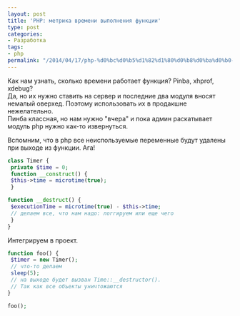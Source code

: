 ```yaml
---
layout: post
title: 'PHP: метрика времени выполнения функции'
type: post
categories:
- Разработка
tags:
- php
permalink: "/2014/04/17/php-%d0%bc%d0%b5%d1%82%d1%80%d0%b8%d0%ba%d0%b0-%d0%b2%d1%80%d0%b5%d0%bc%d0%b5%d0%bd%d0%b8-%d0%b2%d1%8b%d0%bf%d0%be%d0%bb%d0%bd%d0%b5%d0%bd%d0%b8%d1%8f-%d1%84%d1%83%d0%bd%d0%ba%d1%86%d0%b8%d0%b8/"
---
```

Как нам узнать, сколько времени работает функция? Pinba, xhprof, xdebug?  
Да, но их нужно ставить на сервер и последние два модуля вносят немалый оверхед. Поэтому использовать их в продакшне нежелательно.  
Пинба классная, но нам нужно "вчера" и пока админ раскатывает модуль php нужно как-то извернуться.

Вспомним, что в php все неиспользуемые переменные будут удалены при выходе из функции. Ага!

```php
class Timer {  
 private $time = 0;  
 function __construct() {  
 $this->time = microtime(true);  
 }

function __destruct() {  
 $executionTime = microtime(true) - $this->time;  
 // делаем все, что нам надо: логгируем или еще чего  
 }  
}
```

Интегрируем в проект.

```php
function foo() {  
 $timer = new Timer();  
 // что-то делаем  
 sleep(5);  
 // на выходе будет вызван Time::__destructor().  
 // Так как все объекты уничтожаются  
}

foo();
```

